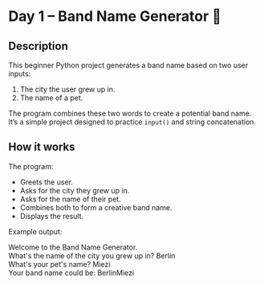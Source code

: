 # Day 1 – Band Name Generator 🎸

## Description

This beginner Python project generates a band name based on two user inputs:

1. The city the user grew up in.
2. The name of a pet.

The program combines these two words to create a potential band name. It’s a simple project designed to practice `input()` and string concatenation.

## How it works

The program:

- Greets the user.
- Asks for the city they grew up in.
- Asks for the name of their pet.
- Combines both to form a creative band name.
- Displays the result.

Example output:

Welcome to the Band Name Generator.<br>
What's the name of the city you grew up in? Berlin<br>
What's your pet's name? Miezi<br>
Your band name could be: BerlinMiezi
